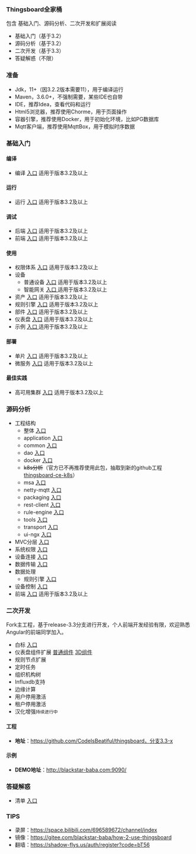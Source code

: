 ### Thingsboard全家桶
包含 基础入门、源码分析、二次开发和扩展阅读
- 基础入门（基于3.2）
- 源码分析（基于3.2）
- 二次开发（基于3.3）
- 答疑解惑（不限）

### 准备
- Jdk，11+（因3.2.2版本需要11），用于编译运行
- Maven，3.6.0+，不强制需要，某些IDE也自带
- IDE，推荐Idea，查看代码和运行
- Html5浏览器，推荐使用Chorme，用于页面操作
- 容器引擎，推荐使用Docker，用于初始化环境，比如PG数据库
- Mqtt客户端，推荐使用MqttBox，用于模拟时序数据

### 基础入门
#### 编译
- 编译 [入口](doc/编译/编译.md) 适用于版本3.2及以上

#### 运行
- 运行 [入口](doc/运行/运行.md) 适用于版本3.2及以上

#### 调试
- 后端 [入口](doc/调试/后端.md) 适用于版本3.2及以上
- 前端 [入口](doc/调试/前端.md) 适用于版本3.2及以上

#### 使用
-  权限体系 [入口](doc/使用/权限体系.md) 适用于版本3.2及以上
-  设备
	-  普通设备  [入口](doc/使用/普通设备.md) 适用于版本3.2及以上
	-  智能网关  [入口 ](doc/使用/智能网关.md)适用于版本3.2及以上
-  资产 [入口](doc/使用/资产.md) 适用于版本3.2及以上
-  规则引擎 [入口](doc/使用/规则引擎.md) 适用于版本3.2及以上
-  部件 [入口](doc/使用/部件.md) 适用于版本3.2及以上
-  仪表盘 [入口](doc/使用/仪表盘.md) 适用于版本3.2及以上
-  示例 [入口 ](doc/使用/示例.md)适用于版本3.2及以上

#### 部署
- 单片 [入口](doc/部署/单片.md) 适用于版本3.2及以上
- 微服务 [入口](doc/部署/微服务.md) 适用于版本3.2及以上

#### 最佳实践
- 高可用集群 [入口](doc/最佳实践/高可用集群.md) 适用于版本3.2及以上

### 源码分析
- 工程结构
  - 整体 [入口](doc/工程/整体.md)
  - application  [入口](doc/工程/application.md)
  - common  [入口](doc/工程/common.md)
  - dao  [入口](doc/工程/dao.md)
  - docker  [入口](doc/工程/docker.md)
  - ~~k8s分析~~（官方已不再推荐使用此包，抽取到新的github工程 [thingsboard-ce-k8s](https://github.com/thingsboard/thingsboard-ce-k8s)）
  - msa  [入口](doc/工程/msa.md)
  - netty-mqtt  [入口](doc/工程/netty-mqtt.md)
  - packaging  [入口](doc/工程/packaging.md)
  - rest-client  [入口](doc/工程/rest-client.md)
  - rule-engine  [入口](doc/工程/rule-engine.md)
  - tools  [入口](doc/工程/tools.md)
  - transport  [入口](doc/工程/transport.md)
  - ui-ngx  [入口](doc/工程/ui-ngx.md)
- MVC分层 [入口](doc/分析/MVC分层.md)
- 系统权限 [入口](doc/分析/系统权限.md)
- 设备连接 [入口](doc/分析/设备连接.md)
- 数据传输 [入口](doc/分析/数据传输.md)
- 数据处理
  - 规则引擎 [入口](doc/分析/规则引擎.md)
- 设备控制 [入口](doc/分析/设备控制.md)
- 前端  [入口](doc/分析/前端.md) 适用于版本3.2及以上

### 二次开发

Fork主工程，基于release-3.3分支进行开发，个人前端开发经验有限，欢迎熟悉Angular的前端同学加入。

- 白标 [入口](doc/二次开发/白标.md)
- 仪表盘组件扩展 [普通组件](doc/二次开发/组件扩展.md) [3D组件](doc/二次开发/3D组件扩展.md)
- 规则节点扩展
- 定时任务
- 组织机构树
- Influxdb支持
- 边缘计算
- 用户停用激活
- 租户停用激活
- 汉化增强`持续进行中`

#### 工程
- **地址**：https://github.com/CodeIsBeatiful/thingsboard，分支3.3-x

#### 示例
- **DEMO地址**：http://blackstar-baba.com:9090/

### 答疑解惑 
- 清单 [入口](doc/答疑解惑/README.md)


### TIPS

- 录屏：https://space.bilibili.com/696589672/channel/index
- 镜像：https://gitee.com/blackstar-baba/how-2-use-thingsboard
- 翻墙：https://shadow-flys.us/auth/register?code=bT56

